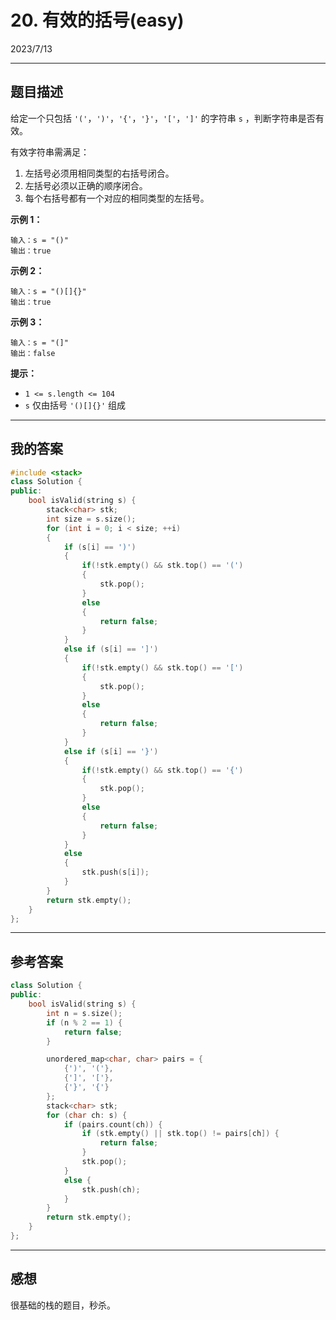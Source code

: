 # 20. 有效的括号(easy)

2023/7/13

---

## 题目描述

给定一个只包括 `'('`，`')'`，`'{'`，`'}'`，`'['`，`']'` 的字符串 `s` ，判断字符串是否有效。

有效字符串需满足：

1. 左括号必须用相同类型的右括号闭合。
2. 左括号必须以正确的顺序闭合。
3. 每个右括号都有一个对应的相同类型的左括号。

 

**示例 1：**

```
输入：s = "()"
输出：true
```

**示例 2：**

```
输入：s = "()[]{}"
输出：true
```

**示例 3：**

```
输入：s = "(]"
输出：false
```

 

**提示：**

- `1 <= s.length <= 104`
- `s` 仅由括号 `'()[]{}'` 组成

----

## 我的答案

```c++
#include <stack>
class Solution {
public:
    bool isValid(string s) {
        stack<char> stk;
        int size = s.size();
        for (int i = 0; i < size; ++i)
        {
            if (s[i] == ')')
            {
                if(!stk.empty() && stk.top() == '(')
                {
                    stk.pop();
                }
                else
                {
                    return false;
                }
            }
            else if (s[i] == ']')
            {
                if(!stk.empty() && stk.top() == '[')
                {
                    stk.pop();
                }
                else
                {
                    return false;
                }
            }
            else if (s[i] == '}')
            {
                if(!stk.empty() && stk.top() == '{')
                {
                    stk.pop();
                }
                else
                {
                    return false;
                }
            }
            else
            {
                stk.push(s[i]);
            }
        }
        return stk.empty();
    }
};
```

---

## 参考答案

```c++
class Solution {
public:
    bool isValid(string s) {
        int n = s.size();
        if (n % 2 == 1) {
            return false;
        }

        unordered_map<char, char> pairs = {
            {')', '('},
            {']', '['},
            {'}', '{'}
        };
        stack<char> stk;
        for (char ch: s) {
            if (pairs.count(ch)) {
                if (stk.empty() || stk.top() != pairs[ch]) {
                    return false;
                }
                stk.pop();
            }
            else {
                stk.push(ch);
            }
        }
        return stk.empty();
    }
};
```

---

## 感想

很基础的栈的题目，秒杀。
